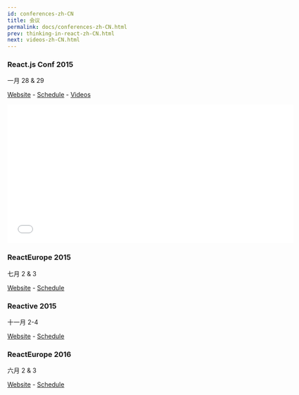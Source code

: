 ```yaml
---
id: conferences-zh-CN
title: 会议
permalink: docs/conferences-zh-CN.html
prev: thinking-in-react-zh-CN.html
next: videos-zh-CN.html
---
```


### React.js Conf 2015
一月 28 & 29

[Website](http://conf.reactjs.com/) - [Schedule](http://conf.reactjs.com/schedule.html) - [Videos](https://www.youtube-nocookie.com/playlist?list=PLb0IAmt7-GS1cbw4qonlQztYV1TAW0sCr)

<iframe width="650" height="315" src="//www.youtube-nocookie.com/embed/KVZ-P-ZI6W4?list=PLb0IAmt7-GS1cbw4qonlQztYV1TAW0sCr" frameborder="0" allowfullscreen></iframe>

### ReactEurope 2015
七月 2 & 3

[Website](http://www.react-europe.org/) - [Schedule](http://www.react-europe.org/#schedule)

### Reactive 2015
十一月 2-4

[Website](https://reactive2015.com/) - [Schedule](https://reactive2015.com/schedule_speakers.html#schedule)

### ReactEurope 2016
六月 2 & 3

[Website](http://www.react-europe.org/) - [Schedule](http://www.react-europe.org/#schedule)
